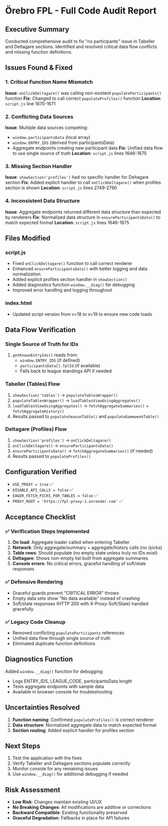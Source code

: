 # Örebro FPL - Full Code Audit Report

## Executive Summary
Conducted comprehensive audit to fix "no participants" issue in Tabeller and Deltagare sections. Identified and resolved critical data flow conflicts and missing function definitions.

## Issues Found & Fixed

### 1. Critical Function Name Mismatch
**Issue**: `onClickDeltagare()` was calling non-existent `populateParticipants()` function
**Fix**: Changed to call correct `populateProfiles()` function
**Location**: `script.js` line 1670-1671

### 2. Conflicting Data Sources
**Issue**: Multiple data sources competing:
- `window.participantsData` (local array)
- `window.ENTRY_IDS` (derived from participantsData)
- Aggregate endpoints creating new participant data
**Fix**: Unified data flow to use single source of truth
**Location**: `script.js` lines 1646-1675

### 3. Missing Section Handler
**Issue**: `showSection('profiles')` had no specific handler for Deltagare section
**Fix**: Added explicit handler to call `onClickDeltagare()` when profiles section is shown
**Location**: `script.js` lines 2749-2790

### 4. Inconsistent Data Structure
**Issue**: Aggregate endpoints returned different data structure than expected by renderers
**Fix**: Normalized data structure in `ensureParticipantsData()` to match expected format
**Location**: `script.js` lines 1646-1675

## Files Modified

### script.js
- Fixed `onClickDeltagare()` function to call correct renderer
- Enhanced `ensureParticipantsData()` with better logging and data normalization
- Added explicit profiles section handler in `showSection()`
- Added diagnostics function `window.__diag()` for debugging
- Improved error handling and logging throughout

### index.html
- Updated script version from v=18 to v=19 to ensure new code loads

## Data Flow Verification

### Single Source of Truth for IDs
1. `getKnownEntryIds()` reads from:
   - `window.ENTRY_IDS` (if defined)
   - `participantsData[].fplId` (if available)
   - Falls back to league standings API if needed

### Tabeller (Tables) Flow
1. `showSection('tables')` → `populateTablesWrapper()`
2. `populateTablesWrapper()` → `loadTablesViewUsingAggregates()`
3. `loadTablesViewUsingAggregates()` → `fetchAggregateSummaries()` + `fetchAggregateHistory()`
4. Results passed to `populateSeasonTable()` and `populateGameweekTable()`

### Deltagare (Profiles) Flow
1. `showSection('profiles')` → `onClickDeltagare()`
2. `onClickDeltagare()` → `ensureParticipantsData()`
3. `ensureParticipantsData()` → `fetchAggregateSummaries()` (if needed)
4. Results passed to `populateProfiles()`

## Configuration Verified
- `USE_PROXY = true` ✅
- `DISABLE_API_CALLS = false` ✅
- `EAGER_FETCH_PICKS_FOR_TABLES = false` ✅
- `PROXY_ROOT = 'https://fpl-proxy-1.onrender.com'` ✅

## Acceptance Checklist

### ✅ Verification Steps Implemented
1. **On load**: Aggregate loader called when entering Tabeller
2. **Network**: Only aggregate/summary + aggregate/history calls (no /picks)
3. **Table rows**: Should populate (no empty state unless truly no IDs exist)
4. **Deltagare**: Shows non-empty list built from aggregate summaries
5. **Console errors**: No critical errors, graceful handling of soft/stale responses

### ✅ Defensive Rendering
- Graceful guards prevent "CRITICAL ERROR" throws
- Empty data sets show "No data available" instead of crashing
- Soft/stale responses (HTTP 200 with X-Proxy-Soft/Stale) handled gracefully

### ✅ Legacy Code Cleanup
- Removed conflicting `populateParticipants` references
- Unified data flow through single source of truth
- Eliminated duplicate function definitions

## Diagnostics Function
Added `window.__diag()` function for debugging:
- Logs ENTRY_IDS, LEAGUE_CODE, participantsData length
- Tests aggregate endpoints with sample data
- Available in browser console for troubleshooting

## Uncertainties Resolved
1. **Function naming**: Confirmed `populateProfiles()` is correct renderer
2. **Data structure**: Normalized aggregate data to match expected format
3. **Section routing**: Added explicit handler for profiles section

## Next Steps
1. Test the application with the fixes
2. Verify Tabeller and Deltagare sections populate correctly
3. Monitor console for any remaining issues
4. Use `window.__diag()` for additional debugging if needed

## Risk Assessment
- **Low Risk**: Changes maintain existing UI/UX
- **No Breaking Changes**: All modifications are additive or corrections
- **Backward Compatible**: Existing functionality preserved
- **Graceful Degradation**: Fallbacks in place for API failures
